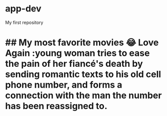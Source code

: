 # app-dev
My first repository
<h1>
## My most favorite movies 😂
Love Again
:young woman tries to ease the pain of her fiancé's death by sending romantic texts to his old cell phone number, and forms a connection with the man the number has been reassigned to.
